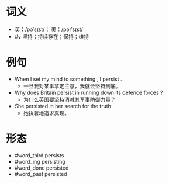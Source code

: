# 词义
- 英：/pəˈsɪst/； 美：/pərˈsɪst/
- #v 坚持；持续存在；保持；维持
# 例句
- When I set my mind to something , I persist .
	- 一旦我对某事拿定主意，我就会坚持到底。
- Why does Britain persist in running down its defence forces ?
	- 为什么英国要坚持消减其军事防御力量？
- She persisted in her search for the truth .
	- 她执著地追求真理。
# 形态
- #word_third persists
- #word_ing persisting
- #word_done persisted
- #word_past persisted
